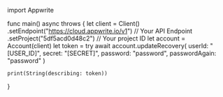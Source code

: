 import Appwrite

func main() async throws {
let client = Client()
.setEndpoint("https://cloud.appwrite.io/v1") // Your API Endpoint
.setProject("5df5acd0d48c2") // Your project ID
let account = Account(client)
let token = try await account.updateRecovery(
userId: "[USER_ID]",
secret: "[SECRET]",
password: "password",
passwordAgain: "password"
)

    print(String(describing: token))

}
